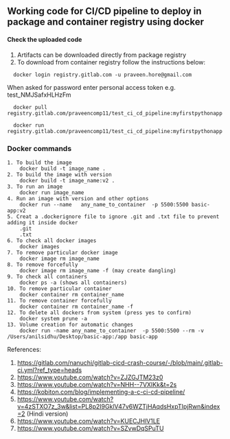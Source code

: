 ## Working code for CI/CD pipeline to deploy in package and container registry using docker

#### Check the uploaded code
  1. Artifacts can be downloaded directly from package registry
  2. To download from container registry follow the instructions below:
```
  docker login registry.gitlab.com -u praveen.hore@gmail.com
```
When asked for password enter personal access token e.g. test_NMJSafxHLHzFm
```
  docker pull registry.gitlab.com/praveencomp11/test_ci_cd_pipeline:myfirstpythonapp
```
```
  docker run registry.gitlab.com/praveencomp11/test_ci_cd_pipeline:myfirstpythonapp
```
### Docker commands
```
1. To build the image 
    docker build -t image_name .
2. To build the image with version
    docker build -t image_name:v2 .
3. To run an image
    docker run image_name
4. Run an image with version and other options
    docker run --name   any_name_to_container  -p 5500:5500 basic-app:v2
5. Creat a .dockerignore file to ignore .git and .txt file to prevent adding it inside docker 
    .git
    .txt
6. To check all docker images
    docker images
7. To remove particular docker image
    docker image rm image_name
8. To remove forcefully
    docker image rm image_name -f (may create dangling)
9. To check all containers
    docker ps -a (shows all containers)
10. To remove particular container
    docker container rm container_name
11. To remove container forcefully
    docker container rm container_name -f
12. To delete all dockers from system (press yes to confirm)
    docker system prune -a 
13. Volume creation for automatic changes
    docker run -name any_name_to_container  -p 5500:5500 --rm -v /Users/anilsidhu/Desktop/basic-app:/app basic-app
```
References:
1. https://gitlab.com/nanuchi/gitlab-cicd-crash-course/-/blob/main/.gitlab-ci.yml?ref_type=heads
2. https://www.youtube.com/watch?v=ZJZGJTM23z0
3. https://www.youtube.com/watch?v=NHH--7VXIKk&t=2s
4. https://kobiton.com/blog/implementing-a-c-ci-cd-pipeline/
5. https://www.youtube.com/watch?v=4zSTXO7z_3w&list=PL8p2I9GklV47v6WZTjHAqdsHxpTIpjRwn&index=2 (Hindi version)
6. https://www.youtube.com/watch?v=KUECJHlV1LE
7. https://www.youtube.com/watch?v=SZvwDqSPuTU
